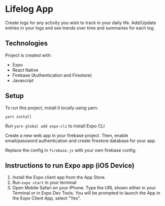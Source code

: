 # Lifelog App
Create logs for any activity you wish to track in your daily life. Add/Update entries in your logs and see trends over time and summaries for each log.

## Technologies
Project is created with:

- Expo
- React Native
- Firebase (Authentication and Firestore)
- Javascript

## Setup
To run this project, install it locally using yarn:

`yarn install`

Run `yarn global add expo-cli` to install Expo CLI

Create a new web app in your firebase project. Then, enable email/password authentication and create firestore database for your app.

Replace the config in `firebase.js` with your own firebase config.

## Instructions to run Expo app (iOS Device) 
1. Install the Expo client app from the App Store.
2. Run `expo start` in your terminal
3. Open Mobile Safari on your iPhone. Type the URL shown either in your Terminal or in Expo Dev Tools. You will be prompted to launch the App in the Expo Client App, select "Yes".
